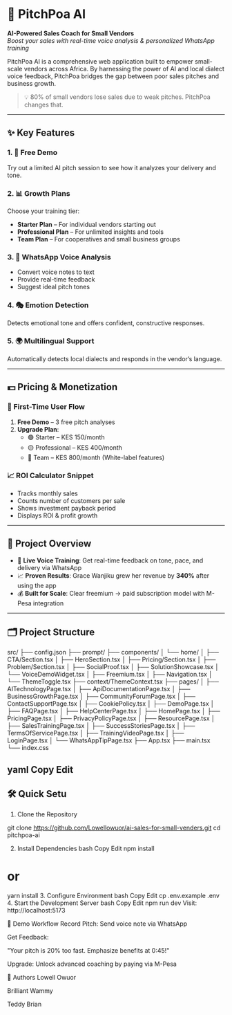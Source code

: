 # 🚀 PitchPoa AI  
**AI-Powered Sales Coach for Small Vendors**  
*Boost your sales with real-time voice analysis & personalized WhatsApp training*  

PitchPoa AI is a comprehensive web application built to empower small-scale vendors across Africa. By harnessing the power of AI and local dialect voice feedback, PitchPoa bridges the gap between poor sales pitches and business growth.  

> 💡 80% of small vendors lose sales due to weak pitches. PitchPoa changes that.

---
## ✨ Key Features  

### 1. 🧪 Free Demo  
Try out a limited AI pitch session to see how it analyzes your delivery and tone.  

### 2. 📊 Growth Plans  
Choose your training tier:  
- **Starter Plan** – For individual vendors starting out  
- **Professional Plan** – For unlimited insights and tools  
- **Team Plan** – For cooperatives and small business groups  

### 3. 📱 WhatsApp Voice Analysis  
- Convert voice notes to text  
- Provide real-time feedback  
- Suggest ideal pitch tones  

### 4. 🎭 Emotion Detection  
Detects emotional tone and offers confident, constructive responses.  

### 5. 🌍 Multilingual Support  
Automatically detects local dialects and responds in the vendor’s language.  

---

## 💵 Pricing & Monetization  

### 👣 First-Time User Flow  
1. **Free Demo** – 3 free pitch analyses  
2. **Upgrade Plan**:  
   - 🟢 Starter – KES 150/month  
   - 🟡 Professional – KES 400/month  
   - 🔵 Team – KES 800/month (White-label features)  

### 📈 ROI Calculator Snippet  
- Tracks monthly sales  
- Counts number of customers per sale  
- Shows investment payback period  
- Displays ROI & profit growth  

---
## 📌 Project Overview  
- 🎤 **Live Voice Training**: Get real-time feedback on tone, pace, and delivery via WhatsApp  
- 📈 **Proven Results**: Grace Wanjiku grew her revenue by **340%** after using the app  
- 💰 **Built for Scale**: Clear freemium → paid subscription model with M-Pesa integration  

---

## 🗂 Project Structure  
src/
├── config.json
├── prompt/
├── components/
│ └── home/
│ ├── CTA/Section.tsx
│ ├── HeroSection.tsx
│ ├── Pricing/Section.tsx
│ ├── Problem/Section.tsx
│ ├── SocialProof.tsx
│ ├── SolutionShowcase.tsx
│ └── VoiceDemoWidget.tsx
│ ├── Freemium.tsx
│ ├── Navigation.tsx
│ └── ThemeToggle.tsx
├── context/ThemeContext.tsx
├── pages/
│ ├── AITechnologyPage.tsx
│ ├── ApiDocumentationPage.tsx
│ ├── BusinessGrowthPage.tsx
│ ├── CommunityForumPage.tsx
│ ├── ContactSupportPage.tsx
│ ├── CookiePolicy.tsx
│ ├── DemoPage.tsx
│ ├── FAQPage.tsx
│ ├── HelpCenterPage.tsx
│ ├── HomePage.tsx
│ ├── PricingPage.tsx
│ ├── PrivacyPolicyPage.tsx
│ ├── ResourcePage.tsx
│ ├── SalesTrainingPage.tsx
│ ├── SuccessStoriesPage.tsx
│ ├── TermsOfServicePage.tsx
│ ├── TrainingVideoPage.tsx
│ ├── LoginPage.tsx
│ └── WhatsAppTipPage.tsx
├── App.tsx
├── main.tsx
└── index.css

yaml
Copy
Edit
---
## 🛠 Quick Setu

 1. Clone the Repository  

git clone https://github.com/Lowellowuor/ai-sales-for-small-venders.git
cd pitchpoa-ai 

2. Install Dependencies
bash
Copy
Edit
npm install
# or
yarn install
3. Configure Environment
bash
Copy
Edit
cp .env.example .env
4. Start the Development Server
bash
Copy
Edit
npm run dev
Visit: http://localhost:5173

📲 Demo Workflow
Record Pitch: Send voice note via WhatsApp

Get Feedback:

"Your pitch is 20% too fast. Emphasize benefits at 0:45!"

Upgrade: Unlock advanced coaching by paying via M-Pesa

👥 Authors
Lowell Owuor

Brilliant Wammy

Teddy Brian



